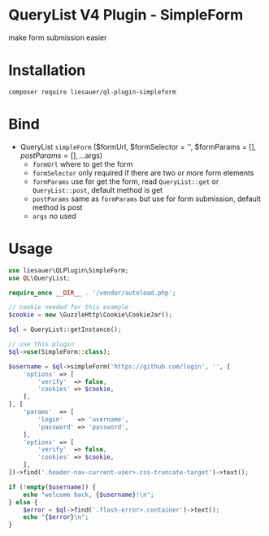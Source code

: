 # QueryList V4 Plugin - SimpleForm
make form submission easier
# Installation
```
composer require liesauer/ql-plugin-simpleform
```
# Bind
* QueryList `simpleForm` ($formUrl, $formSelector = '', $formParams = [], $postParams = [], ...$args)
    * `formUrl` where to get the form
    * `formSelector` only required if there are two or more form elements
    * `formParams` use for get the form, read `QueryList::get` or `QueryList::post`, default method is get
    * `postParams` same as `formParams` but use for form submission, default method is post
    * `args` no used
# Usage
```php
use liesauer\QLPlugin\SimpleForm;
use QL\QueryList;

require_once __DIR__ . '/vendor/autoload.php';

// cookie needed for this example
$cookie = new \GuzzleHttp\Cookie\CookieJar();

$ql = QueryList::getInstance();

// use this plugin
$ql->use(SimpleForm::class);

$username = $ql->simpleForm('https://github.com/login', '', [
    'options' => [
        'verify'  => false,
        'cookies' => $cookie,
    ],
], [
    'params'  => [
        'login'    => 'username',
        'password' => 'password',
    ],
    'options' => [
        'verify'  => false,
        'cookies' => $cookie,
    ],
])->find('.header-nav-current-user>.css-truncate-target')->text();

if (!empty($username)) {
    echo "welcome back, {$username}!\n";
} else {
    $error = $ql->find('.flash-error>.container')->text();
    echo "{$error}\n";
}
```
